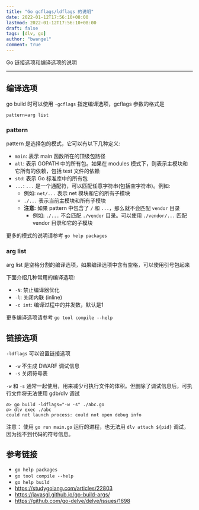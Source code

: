 ```yaml
---
title: "Go gcflags/ldflags 的说明"
date: 2022-01-12T17:56:10+08:00
lastmod: 2022-01-12T17:56:10+08:00
draft: false
tags: [dlv, go]
author: "bwangel"
comment: true
---
```


Go 链接选项和编译选项的说明

<!--more-->

---

## 编译选项

go build 时可以使用 `-gcflags` 指定编译选项，gcflags 参数的格式是

```
pattern=arg list
```

### pattern

pattern 是选择包的模式，它可以有以下几种定义:

- `main`: 表示 main 函数所在的顶级包路径
- `all`: 表示 GOPATH 中的所有包。如果在 modules 模式下，则表示主模块和它所有的依赖，包括 test 文件的依赖
- `std`: 表示 Go 标准库中的所有包
- `...`: `...` 是一个通配符，可以匹配任意字符串(包括空字符串)。例如:
    - 例如: `net/...` 表示 net 模块和它的所有子模块
    - `./...` 表示当前主模块和所有子模块
    - __注意:__ 如果 pattern 中包含了 `/` 和 `...`，那么就不会匹配 `vendor` 目录
        - 例如: `./...` 不会匹配 `./vendor` 目录。可以使用 `./vendor/...` 匹配 vendor 目录和它的子模块

更多的模式的说明请参考 `go help packages`

### arg list

arg list 是空格分割的编译选项，如果编译选项中含有空格，可以使用引号包起来

下面介绍几种常用的编译选项:

- `-N`: 禁止编译器优化
- `-l`: 关闭内联 (inline)
- `-c int`: 编译过程中的并发数，默认是1

更多编译选项请参考 `go tool compile --help`

## 链接选项

`-ldflags` 可以设置链接选项

- `-w` 不生成 DWARF 调试信息
- `-s` 关闭符号表

`-w` 和 `-s` 通常一起使用，用来减少可执行文件的体积。但删除了调试信息后，可执行文件将无法使用 gdb/dlv 调试

```shell
ø> go build -ldflags="-w -s" ./abc.go
ø> dlv exec ./abc
could not launch process: could not open debug info
```

注意： 使用 `go run main.go` 运行的进程，也无法用 `dlv attach ${pid}` 调试，因为找不到代码的符号信息。

## 参考链接

- `go help packages`
- `go tool compile --help`
- `go help build`
- https://studygolang.com/articles/22803
- https://javasgl.github.io/go-build-args/
- https://github.com/go-delve/delve/issues/1698

